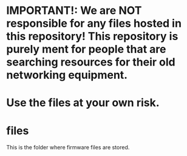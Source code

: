 # IMPORTANT!: We are NOT responsible for any files hosted in this repository! This repository is purely ment for people that are searching resources for their old networking equipment.
# Use the files at your own risk.
# files
This is the folder where firmware files are stored.
